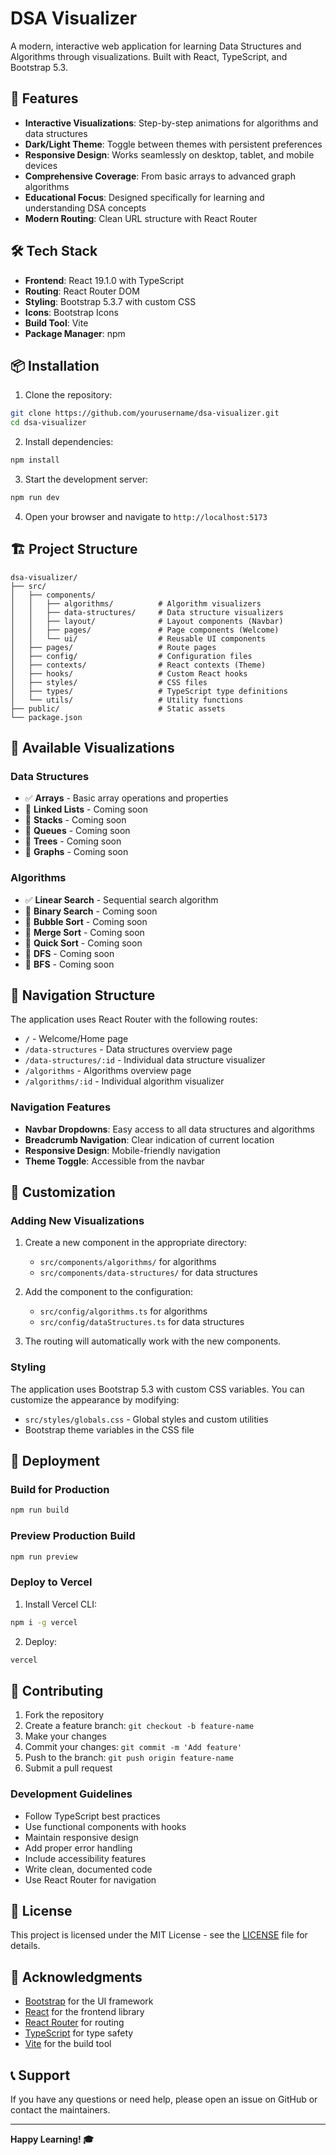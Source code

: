 # DSA Visualizer

A modern, interactive web application for learning Data Structures and Algorithms through visualizations. Built with React, TypeScript, and Bootstrap 5.3.

## 🚀 Features

- **Interactive Visualizations**: Step-by-step animations for algorithms and data structures
- **Dark/Light Theme**: Toggle between themes with persistent preferences
- **Responsive Design**: Works seamlessly on desktop, tablet, and mobile devices
- **Comprehensive Coverage**: From basic arrays to advanced graph algorithms
- **Educational Focus**: Designed specifically for learning and understanding DSA concepts
- **Modern Routing**: Clean URL structure with React Router

## 🛠️ Tech Stack

- **Frontend**: React 19.1.0 with TypeScript
- **Routing**: React Router DOM
- **Styling**: Bootstrap 5.3.7 with custom CSS
- **Icons**: Bootstrap Icons
- **Build Tool**: Vite
- **Package Manager**: npm

## 📦 Installation

1. Clone the repository:
```bash
git clone https://github.com/yourusername/dsa-visualizer.git
cd dsa-visualizer
```

2. Install dependencies:
```bash
npm install
```

3. Start the development server:
```bash
npm run dev
```

4. Open your browser and navigate to `http://localhost:5173`

## 🏗️ Project Structure

```
dsa-visualizer/
├── src/
│   ├── components/
│   │   ├── algorithms/          # Algorithm visualizers
│   │   ├── data-structures/     # Data structure visualizers
│   │   ├── layout/              # Layout components (Navbar)
│   │   ├── pages/               # Page components (Welcome)
│   │   └── ui/                  # Reusable UI components
│   ├── pages/                   # Route pages
│   ├── config/                  # Configuration files
│   ├── contexts/                # React contexts (Theme)
│   ├── hooks/                   # Custom React hooks
│   ├── styles/                  # CSS files
│   ├── types/                   # TypeScript type definitions
│   └── utils/                   # Utility functions
├── public/                      # Static assets
└── package.json
```

## 🎯 Available Visualizations

### Data Structures
- ✅ **Arrays** - Basic array operations and properties
- 🔄 **Linked Lists** - Coming soon
- 🔄 **Stacks** - Coming soon
- 🔄 **Queues** - Coming soon
- 🔄 **Trees** - Coming soon
- 🔄 **Graphs** - Coming soon

### Algorithms
- ✅ **Linear Search** - Sequential search algorithm
- 🔄 **Binary Search** - Coming soon
- 🔄 **Bubble Sort** - Coming soon
- 🔄 **Merge Sort** - Coming soon
- 🔄 **Quick Sort** - Coming soon
- 🔄 **DFS** - Coming soon
- 🔄 **BFS** - Coming soon

## 🧭 Navigation Structure

The application uses React Router with the following routes:

- `/` - Welcome/Home page
- `/data-structures` - Data structures overview page
- `/data-structures/:id` - Individual data structure visualizer
- `/algorithms` - Algorithms overview page
- `/algorithms/:id` - Individual algorithm visualizer

### Navigation Features

- **Navbar Dropdowns**: Easy access to all data structures and algorithms
- **Breadcrumb Navigation**: Clear indication of current location
- **Responsive Design**: Mobile-friendly navigation
- **Theme Toggle**: Accessible from the navbar

## 🎨 Customization

### Adding New Visualizations

1. Create a new component in the appropriate directory:
   - `src/components/algorithms/` for algorithms
   - `src/components/data-structures/` for data structures

2. Add the component to the configuration:
   - `src/config/algorithms.ts` for algorithms
   - `src/config/dataStructures.ts` for data structures

3. The routing will automatically work with the new components.

### Styling

The application uses Bootstrap 5.3 with custom CSS variables. You can customize the appearance by modifying:
- `src/styles/globals.css` - Global styles and custom utilities
- Bootstrap theme variables in the CSS file

## 🚀 Deployment

### Build for Production

```bash
npm run build
```

### Preview Production Build

```bash
npm run preview
```

### Deploy to Vercel

1. Install Vercel CLI:
```bash
npm i -g vercel
```

2. Deploy:
```bash
vercel
```

## 🤝 Contributing

1. Fork the repository
2. Create a feature branch: `git checkout -b feature-name`
3. Make your changes
4. Commit your changes: `git commit -m 'Add feature'`
5. Push to the branch: `git push origin feature-name`
6. Submit a pull request

### Development Guidelines

- Follow TypeScript best practices
- Use functional components with hooks
- Maintain responsive design
- Add proper error handling
- Include accessibility features
- Write clean, documented code
- Use React Router for navigation

## 📝 License

This project is licensed under the MIT License - see the [LICENSE](LICENSE) file for details.

## 🙏 Acknowledgments

- [Bootstrap](https://getbootstrap.com/) for the UI framework
- [React](https://reactjs.org/) for the frontend library
- [React Router](https://reactrouter.com/) for routing
- [TypeScript](https://www.typescriptlang.org/) for type safety
- [Vite](https://vitejs.dev/) for the build tool

## 📞 Support

If you have any questions or need help, please open an issue on GitHub or contact the maintainers.

---

**Happy Learning! 🎓**
